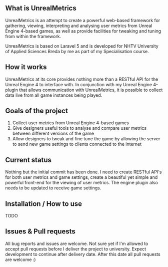 ## What is UnrealMetrics

UnrealMetrics is an attempt to create a powerful web-based framework for gathering, viewing, interpreting and analysing user metrics from Unreal Engine 4-based games,
as well as provide facilities for tweaking and tuning from within the framework.

UnrealMetrics is based on Laravel 5 and is developed for NHTV University of Applied Sciences Breda by me as part of my Specialisation course.

## How it works

UnrealMetrics at its core provides nothing more than a RESTful API for the Unreal Engine 4 to interface with. In conjunction with my Unreal Engine 4-plugin
that allows communication with UnrealMetrics, it is possible to collect data live from all game instances being played.

## Goals of the project

1) Collect user metrics from Unreal Engine 4-based games
2) Give designers useful tools to analyse and compare user metrics between different versions of the game
3) Allow designers to tweak and fine tune the game by allowing the server to send new game settings to clients connected to the internet

## Current status

Nothing but the initial commit has been done. I need to create RESTful API's for both user metrics and game settings,
create a beautiful yet simple and powerful front-end for the viewing of user metrics. The engine plugin also needs to be updated to receive game settings.

## Installation / How to use

TODO

## Issues & Pull requests

All bug reports and issues are welcome. Not sure yet if I'm allowed to accept pull requests before I deliver the project to university.
Expect development to continue after delivery date. After this date all pull requests are welcome :)